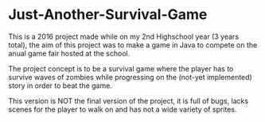 # Just-Another-Survival-Game

This is a 2016 project made while on my 2nd Highschool year (3 years total), 
the aim of this project was to make a game in Java to compete on the anual game fair hosted at the school.

The project concept is to be a survival game where the player has to survive waves of zombies while progressing on the (not-yet implemented)
story in order to beat the game.

This version is NOT the final version of the project, it is full of bugs, lacks scenes for the player to walk on and has not a wide variety
of sprites.
